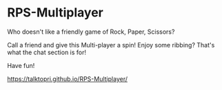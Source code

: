 # RPS-Multiplayer

Who doesn't like a friendly game of Rock, Paper, Scissors?

Call a friend and give this Multi-player a spin! Enjoy some ribbing? That's what the chat section is for!

Have fun!

https://talktopri.github.io/RPS-Multiplayer/
